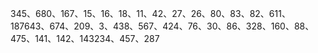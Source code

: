 345、680、167、15、16、18、11、42、27、26、80、83、82、611、187643、674、209、3、438、567、424、76、30、86、328、160、88、475、141、142、143234、457、287